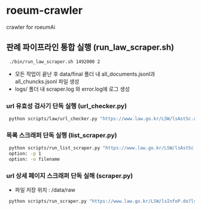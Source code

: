 # roeum-crawler
crawler for roeumAi


## 판례 파이프라인 통합 실행 (run_law_scraper.sh)
```Bash
 ./bin/run_law_scraper.sh 1492000 2
  ```

- 모든 작업이 끝난 후 data/final 폴더 내 all_documents.jsonl과 all_chuncks.jsonl 파일 생성
- logs/ 폴더 내 scraper.log 와 error.log에 로그 생성

### url 유효성 검사기 단독 실행 (url_checker.py)
```Bash
 python scripts/law/url_checker.py "https://www.law.go.kr/LSW/lsAstSc.do?tabMenuId=437&cptOfiCd=1492000"
  ```

### 목록 스크래퍼 단독 실행 (list_scraper.py)
```Bash
 python scripts/run_list_scraper.py "https://www.law.go.kr/LSW/lsAstSc.do?tabMenuId=437&cptOfiCd=1492000" -o data/raw/urls.jsonl
 option: -p 1
 option: -o filename
  ```

### url 상세 페이지 스크래퍼 단독 실해 (scraper.py)
- 파일 저장 위치 : /data/raw
```Bash
 python scripts/run_scraper.py "https://www.law.go.kr/LSW/lsInfoP.do?lsiSeq=232959&efYd=20220616" -o "가사근로자법_테스트"
  ```

